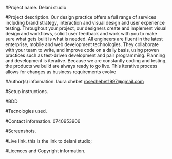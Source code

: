 #Project name.
Delani studio


#Project description.
Our design practice offers a full range of services including brand strategy, interaction and visual design and user experience testing.
Throughout your project, our designers create and implement visual design and workflows, solicit user feedback and work with you to make sure what gets built is what is needed.
All engineers are fluent in the latest enterprise, mobile and web development technologies.
They collaborate with your team to write, and improve code on a daily basis, using proven practices such as test-driven development and pair programming.
Planning and development is iterative. Because we are constantly coding and testing, the products we build are always ready to go live. 
This iterative process allows for changes as business requirements evolve


#Author(s) information.
 laura chebet
 rosechebet1997@gmail.com

#Setup instructions.


#BDD


#Tecnologies used.


#Contact information.
0740953906

#Screenshots.



#Live link.
this is the link to delani studio;


#Licences and Copyright information.





